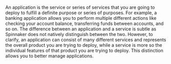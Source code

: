 An application is the service or series of services that you are going to deploy to fulfill a definite purpose or series of purposes. For example, a banking application allows you to perform multiple different actions like checking your account balance, transferring funds between accounts, and so on.
The difference between an application and a service is subtle as Spinnaker does not natively distinguish between the two.
However, to clarify, an application can consist of many different services and represents the overall product you are trying to deploy, while a service is more so the individual features of that product you are trying to deploy.
This distinction allows you to better manage applications.